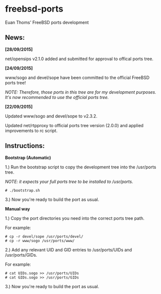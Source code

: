 # freebsd-ports
Euan Thoms' FreeBSD ports development

## News:

**[28/09/2015]**

net/opensips v2.1.0 added and submitted for approval to offical ports tree.


**[24/09/2015]**

www/sogo and devel/sope have been committed to the official FreeBSD ports tree!

*NOTE: Therefore, those ports in this tree are for my development purposes. It's now recommended to use the official ports tree.*

**[22/09/2015]**

Updated www/sogo and devel/sope to v2.3.2.

Updated net/rtpproxy to official ports tree version (2.0.0) and applied improvements to rc script.


## Instructions:

**Bootstrap (Automatic)**

1.) Run the bootstrap script to copy the development tree into the /usr/ports tree.

*NOTE: it expects your full ports tree to be installed to /usr/ports.*

````
# ./bootstrap.sh
````
3.) Now you're ready to build the port as usual.


**Manual way**

1.) Copy the port directories you need into the correct ports tree path.

For example:
````
# cp -r devel/sope /usr/ports/devel/
# cp -r www/sogo /usr/ports/www/
````

2.) Add any relevant UID and GID entries to /usr/ports/UIDs and /usr/ports/GIDs.

For example:
````
# cat UIDs.sogo >> /usr/ports/UIDs
# cat GIDs.sogo >> /usr/ports/GIDs
````

3.) Now you're ready to build the port as usual.
